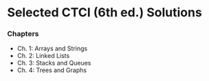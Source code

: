 # Selected CTCI (6th ed.) Solutions

### Chapters
- Ch. 1: Arrays and Strings
- Ch. 2: Linked Lists
- Ch. 3: Stacks and Queues
- Ch. 4: Trees and Graphs
